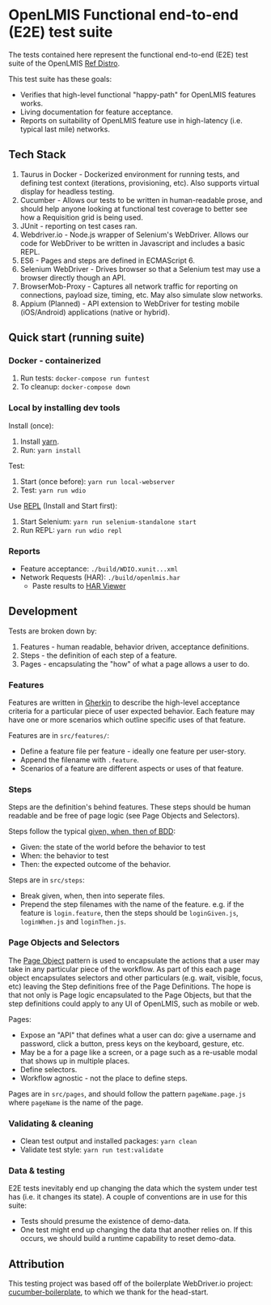 # OpenLMIS Functional end-to-end (E2E) test suite

The tests contained here represent the functional end-to-end (E2E) test suite of the
OpenLMIS [Ref Distro](http://github.com/openlmis/openlmis-ref-distro).  

This test suite has these goals:

* Verifies that high-level functional "happy-path" for OpenLMIS features works.
* Living documentation for feature acceptance.
* Reports on suitability of OpenLMIS feature use in high-latency (i.e. typical last mile) networks.

## Tech Stack

1. Taurus in Docker - Dockerized environment for running tests, and defining test context
  (iterations, provisioning, etc).  Also supports virtual display for headless testing.
1. Cucumber - Allows our tests to be written in human-readable prose, and should help anyone looking
  at functional test coverage to better see how a Requisition grid is being used.
1. JUnit - reporting on test cases ran.
1. Webdriver.io - Node.js wrapper of Selenium's WebDriver.  Allows our code for WebDriver to be
  written in Javascript and includes a basic REPL.
1. ES6 - Pages and steps are defined in ECMAScript 6.
1. Selenium WebDriver - Drives browser so that a Selenium test may use a browser directly though
  an API.
1. BrowserMob-Proxy - Captures all network traffic for reporting on connections, payload size,
  timing, etc.  May also simulate slow networks.
1. Appium (Planned) - API extension to WebDriver for testing mobile (iOS/Android) applications
  (native or hybrid).

## Quick start (running suite)

### Docker - containerized

1. Run tests: `docker-compose run funtest`
1. To cleanup:  `docker-compose down`

### Local by installing dev tools

Install (once):
1. Install [yarn](https://yarnpkg.com).
1. Run: `yarn install`

Test:
1. Start (once before): `yarn run local-webserver`
1. Test: `yarn run wdio`

Use [REPL](http://webdriver.io/guide/usage/repl.html) (Install and Start first):
1. Start Selenium: `yarn run selenium-standalone start`
1. Run REPL: `yarn run wdio repl`

### Reports

* Feature acceptance: `./build/WDIO.xunit...xml`
* Network Requests (HAR): `./build/openlmis.har`
  * Paste results to [HAR Viewer](http://www.softwareishard.com/har/viewer/)

## Development

Tests are broken down by:

1. Features - human readable, behavior driven, acceptance definitions.
1. Steps - the definition of each step of a feature.
1. Pages - encapsulating the "how" of what a page allows a user to do.

### Features

Features are written in [Gherkin](https://cucumber.io/docs/reference) to describe the high-level
acceptance criteria for a particular piece of user expected behavior.  Each feature may have one or
more scenarios which outline specific uses of that feature.

Features are in `src/features/`:
* Define a feature file per feature - ideally one feature per user-story.
* Append the filename with `.feature`.
* Scenarios of a feature are different aspects or uses of that feature.

### Steps

Steps are the definition's behind features.  These steps should be human readable and be free of
page logic (see Page Objects and Selectors).

Steps follow the typical
[given, when, then of BDD](https://martinfowler.com/bliki/GivenWhenThen.html):
* Given: the state of the world before the behavior to test
* When: the behavior to test
* Then: the expected outcome of the behavior.

Steps are in `src/steps`:
* Break given, when, then into seperate files.
* Prepend the step filenames with the name of the feature.  e.g. if the feature is `login.feature`,
  then the steps should be `loginGiven.js`, `loginWhen.js` and `loginThen.js`.

### Page Objects and Selectors

The [Page Object](https://martinfowler.com/bliki/PageObject.html) pattern is used to encapsulate
the actions that a user may take in any particular piece of the workflow.  As part of this each
page object encapsulates selectors and other particulars (e.g. wait, visible, focus, etc) leaving
the Step definitions free of the Page Definitions.  The hope is that not only is Page logic
encapsulated to the Page Objects, but that the step definitions could apply to any UI of OpenLMIS,
such as mobile or web.

Pages:
* Expose an "API" that defines what a user can do: give a username and password, click a button,
  press keys on the keyboard, gesture, etc.
* May be a for a page like a screen, or a page such as a re-usable modal that shows up in multiple
  places.
* Define selectors.
* Workflow agnostic - not the place to define steps.

Pages are in `src/pages`, and should follow the pattern `pageName.page.js` where `pageName` is
the name of the page.

### Validating & cleaning

* Clean test output and installed packages: `yarn clean`
* Validate test style: `yarn run test:validate`

### Data & testing

E2E tests inevitably end up changing the data which the system under test has (i.e. it changes its
state).  A couple of conventions are in use for this suite:

* Tests should presume the existence of demo-data.
* One test might end up changing the data that another relies on.  If this occurs, we should build
  a runtime capability to reset demo-data.

## Attribution

This testing project was based off of the boilerplate WebDriver.io project:
[cucumber-boilerplate](https://github.com/webdriverio/cucumber-boilerplate), to which we thank for
the head-start.
